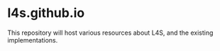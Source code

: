 # l4s.github.io

This repository will host various resources about L4S, and the existing
implementations.
